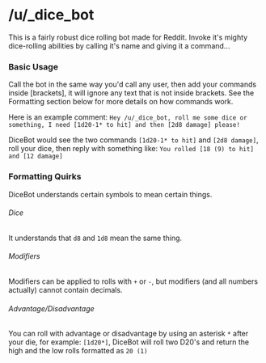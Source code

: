 # /u/_dice_bot
This is a fairly robust dice rolling bot made for Reddit. Invoke it's mighty dice-rolling abilities by calling it's name and giving it a command...

### Basic Usage
Call the bot in the same way you'd call any user, then add your commands inside [brackets], it will ignore any text that is not inside brackets.
See the Formatting section below for more details on how commands work.

Here is an example comment:
`Hey /u/_dice_bot, roll me some dice or something, I need [1d20-1* to hit] and then [2d8 damage] please!`

DiceBot would see the two commands `[1d20-1* to hit]` and `[2d8 damage]`, roll your dice, then reply with something like:
`You rolled [18 (9) to hit] and [12 damage]`

### Formatting Quirks
DiceBot understands certain symbols to mean certain things.

###### Dice
It understands that `d8` and `1d8` mean the same thing.

###### Modifiers
Modifiers can be applied to rolls with `+` or `-`, but modifiers (and all numbers actually) cannot contain decimals.

###### Advantage/Disadvantage
You can roll with advantage or disadvantage by using an asterisk `*` after your die, for example: `[1d20*]`, DiceBot will roll two D20's and return the high and the low rolls formatted as `20 (1)`
